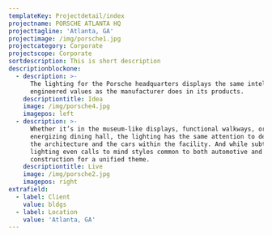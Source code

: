 ```yaml
---
templateKey: Projectdetail/index
projectname: PORSCHE ATLANTA HQ
projecttagline: 'Atlanta, GA'
projectimage: /img/porsche1.jpg
projectcategory: Corporate
projectscope: Corporate
sortdescription: This is short description
descriptionblockone:
  - description: >-
      The lighting for the Porsche headquarters displays the same intelligent,
      engineered values as the manufacturer does in its products.
    descriptiontitle: Idea
    image: /img/porsche4.jpg
    imagepos: left
  - description: >-
      Whether it’s in the museum-like displays, functional walkways, or
      energizing dining hall, the lighting has the same attention to detail as
      the architecture and the cars within the facility. And while subtle, the
      lighting even calls to mind styles common to both automotive and
      construction for a unified theme.
    descriptiontitle: Live
    image: /img/porsche2.jpg
    imagepos: right
extrafield:
  - label: Client
    value: bldgs
  - label: Location
    value: 'Atlanta, GA'
---
```


